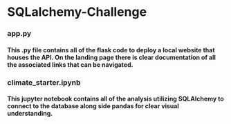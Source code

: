 # SQLalchemy-Challenge

### app.py
#### This .py file contains all of the flask code to deploy a local website that houses the API. On the landing page there is clear documentation of all the associated links that can be navigated.

### climate_starter.ipynb
#### This jupyter notebook contains all of the analysis utilizing SQLAlchemy to connect to the database along side pandas for clear visual understanding.
